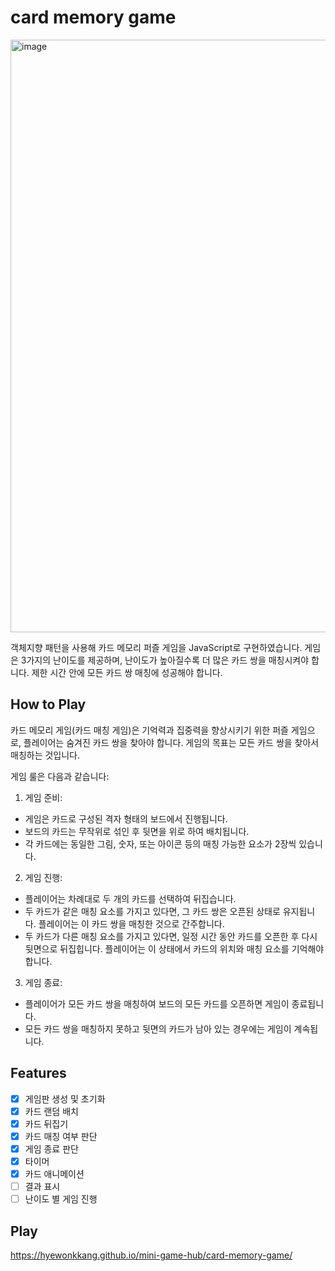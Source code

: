 # card memory game

<img width="948" alt="image" src="" />

객체지향 패턴을 사용해 카드 메모리 퍼즐 게임을 JavaScript로 구현하였습니다. 게임은 3가지의 난이도를 제공하며, 난이도가 높아질수록 더 많은 카드 쌍을 매칭시켜야 합니다. 제한 시간 안에 모든 카드 쌍 매칭에 성공해야 합니다.

## How to Play

카드 메모리 게임(카드 매칭 게임)은 기억력과 집중력을 향상시키기 위한 퍼즐 게임으로, 플레이어는 숨겨진 카드 쌍을 찾아야 합니다. 게임의 목표는 모든 카드 쌍을 찾아서 매칭하는 것입니다.

게임 룰은 다음과 같습니다:

1. 게임 준비:

-   게임은 카드로 구성된 격자 형태의 보드에서 진행됩니다.
-   보드의 카드는 무작위로 섞인 후 뒷면을 위로 하여 배치됩니다.
-   각 카드에는 동일한 그림, 숫자, 또는 아이콘 등의 매칭 가능한 요소가 2장씩 있습니다.

2. 게임 진행:

-   플레이어는 차례대로 두 개의 카드를 선택하여 뒤집습니다.
-   두 카드가 같은 매칭 요소를 가지고 있다면, 그 카드 쌍은 오픈된 상태로 유지됩니다. 플레이어는 이 카드 쌍을 매칭한 것으로 간주합니다.
-   두 카드가 다른 매칭 요소를 가지고 있다면, 일정 시간 동안 카드를 오픈한 후 다시 뒷면으로 뒤집힙니다. 플레이어는 이 상태에서 카드의 위치와 매칭 요소를 기억해야 합니다.

3. 게임 종료:

-   플레이어가 모든 카드 쌍을 매칭하여 보드의 모든 카드를 오픈하면 게임이 종료됩니다.
-   모든 카드 쌍을 매칭하지 못하고 뒷면의 카드가 남아 있는 경우에는 게임이 계속됩니다.

## Features

-   [x] 게임판 생성 및 초기화
-   [x] 카드 랜덤 배치
-   [x] 카드 뒤집기
-   [x] 카드 매칭 여부 판단
-   [x] 게임 종료 판단
-   [x] 타이머
-   [x] 카드 애니메이션
-   [ ] 결과 표시
-   [ ] 난이도 별 게임 진행

## Play

https://hyewonkkang.github.io/mini-game-hub/card-memory-game/
